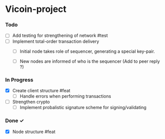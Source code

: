 # Vicoin-project

### Todo

- [ ] Add testing for strengthening of network #test
- [ ] Implement total-order transaction delivery
    - [ ] Initial node takes role of sequencer, generating a special key-pair.
    - [ ] New nodes are informed of who is the sequencer (Add to peer reply ?)


### In Progress

- [x] Create client structure #feat
    - [ ] Handle errors when performing transactions
- [ ] Strengthen crypto
    - [ ] Implement probalistic signature scheme for signing/validating

### Done ✓

- [x] Node structure #feat